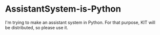 # AssistantSystem-is-Python
I'm trying to make an assistant system in Python. For that purpose, KIT will be distributed, so please use it.
